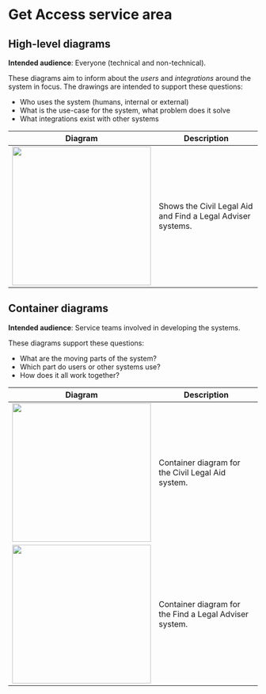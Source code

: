 # Get Access service area

## High-level diagrams

**Intended audience**: Everyone (technical and non-technical).

These diagrams aim to inform about the _users_ and _integrations_ around the system in focus. The drawings are intended
to support these questions:

- Who uses the system (humans, internal or external)
- What is the use-case for the system, what problem does it solve
- What integrations exist with other systems

| Diagram | Description |
| --- | --- |
| <img src="civil-legal-aid-system-landscape.png" width="280"/> | Shows the Civil Legal Aid and Find a Legal Adviser systems. |

## Container diagrams

**Intended audience**: Service teams involved in developing the systems.

These diagrams support these questions:

- What are the moving parts of the system?
- Which part do users or other systems use?
- How does it all work together?

| Diagram | Description |
| --- | --- |
| <img src="civil-legal-aid-containers.png" width="280"/> | Container diagram for the Civil Legal Aid system. |
| <img src="find-a-legal-adviser-containers.png" width="280"/> | Container diagram for the Find a Legal Adviser system. |
